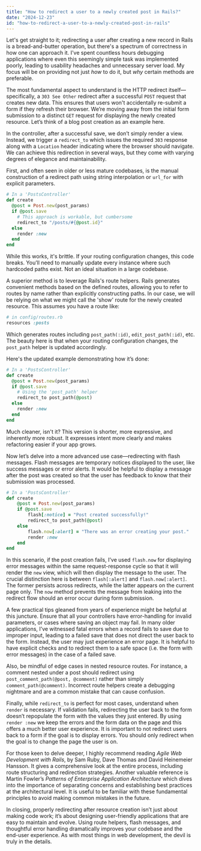 ```yaml
---
title: "How to redirect a user to a newly created post in Rails?"
date: "2024-12-23"
id: "how-to-redirect-a-user-to-a-newly-created-post-in-rails"
---
```


Let's get straight to it; redirecting a user after creating a new record in Rails is a bread-and-butter operation, but there's a spectrum of correctness in how one can approach it. I've spent countless hours debugging applications where even this seemingly simple task was implemented poorly, leading to usability headaches and unnecessary server load. My focus will be on providing not just *how* to do it, but *why* certain methods are preferable.

The most fundamental aspect to understand is the HTTP redirect itself—specifically, a `303 See Other` redirect after a successful `POST` request that creates new data. This ensures that users won't accidentally re-submit a form if they refresh their browser. We’re moving away from the initial form submission to a distinct `GET` request for displaying the newly created resource. Let’s think of a blog post creation as an example here.

In the controller, after a successful save, we don’t simply render a view. Instead, we trigger a `redirect_to` which issues the required `303` response along with a `Location` header indicating where the browser should navigate. We can achieve this redirection in several ways, but they come with varying degrees of elegance and maintainability.

First, and often seen in older or less mature codebases, is the manual construction of a redirect path using string interpolation or `url_for` with explicit parameters.

```ruby
# In a 'PostsController'
def create
  @post = Post.new(post_params)
  if @post.save
    # This approach is workable, but cumbersome
    redirect_to "/posts/#{@post.id}"
  else
    render :new
  end
end
```

While this works, it's brittle. If your routing configuration changes, this code breaks. You’ll need to manually update every instance where such hardcoded paths exist. Not an ideal situation in a large codebase.

A superior method is to leverage Rails's route helpers. Rails generates convenient methods based on the defined routes, allowing you to refer to routes by name rather than explicitly constructing paths. In our case, we will be relying on what we might call the 'show' route for the newly created resource. This assumes you have a route like:

```ruby
# in config/routes.rb
resources :posts
```
Which generates routes including `post_path(:id)`, `edit_post_path(:id)`, etc. The beauty here is that when your routing configuration changes, the `post_path` helper is updated accordingly.

Here's the updated example demonstrating how it’s done:

```ruby
# In a 'PostsController'
def create
  @post = Post.new(post_params)
  if @post.save
    # Using the 'post_path' helper
    redirect_to post_path(@post)
  else
    render :new
  end
end
```

Much cleaner, isn't it? This version is shorter, more expressive, and inherently more robust. It expresses intent more clearly and makes refactoring easier if your app grows.

Now let’s delve into a more advanced use case—redirecting with flash messages. Flash messages are temporary notices displayed to the user, like success messages or error alerts. It would be helpful to display a message after the post was created so that the user has feedback to know that their submission was processed.

```ruby
# In a 'PostsController'
def create
    @post = Post.new(post_params)
    if @post.save
        flash[:notice] = "Post created successfully!"
        redirect_to post_path(@post)
    else
        flash.now[:alert] = "There was an error creating your post."
        render :new
    end
end
```

In this scenario, if the post creation fails, I’ve used `flash.now` for displaying error messages within the same request-response cycle so that it will render the `new` view, which will then display the message to the user. The crucial distinction here is between `flash[:alert]` and `flash.now[:alert]`. The former persists across redirects, while the latter appears on the current page only. The `now` method prevents the message from leaking into the redirect flow should an error occur during form submission.

A few practical tips gleaned from years of experience might be helpful at this juncture. Ensure that all your controllers have error-handling for invalid parameters, or cases where saving an object may fail. In many older applications, I’ve witnessed fatal errors when a record fails to save due to improper input, leading to a failed save that does not direct the user back to the form. Instead, the user may just experience an error page. It is helpful to have explicit checks and to redirect them to a safe space (i.e. the form with error messages) in the case of a failed save.

Also, be mindful of edge cases in nested resource routes. For instance, a comment nested under a post should redirect using `post_comment_path(@post, @comment)` rather than simply `comment_path(@comment)`. Incorrect route helpers create a debugging nightmare and are a common mistake that can cause confusion.

Finally, while `redirect_to` is perfect for most cases, understand when `render` is necessary. If validation fails, redirecting the user back to the form doesn’t repopulate the form with the values they just entered. By using `render :new` we keep the errors and the form data on the page and this offers a much better user experience. It is important to not redirect users back to a form if the goal is to display errors. You should only redirect when the goal is to change the page the user is on.

For those keen to delve deeper, I highly recommend reading *Agile Web Development with Rails*, by Sam Ruby, Dave Thomas and David Heinemeier Hansson. It gives a comprehensive look at the entire process, including route structuring and redirection strategies. Another valuable reference is Martin Fowler’s *Patterns of Enterprise Application Architecture* which dives into the importance of separating concerns and establishing best practices at the architectural level. It is useful to be familiar with these fundamental principles to avoid making common mistakes in the future.

In closing, properly redirecting after resource creation isn’t just about making code work; it’s about designing user-friendly applications that are easy to maintain and evolve. Using route helpers, flash messages, and thoughtful error handling dramatically improves your codebase and the end-user experience. As with most things in web development, the devil is truly in the details.
